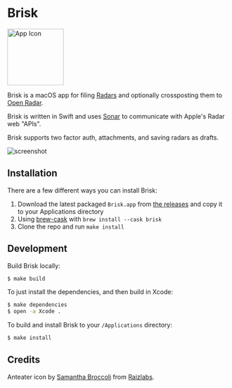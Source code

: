 # Brisk

<img src=".github/AppIcon.png" alt="App Icon" width=128/>

Brisk is a macOS app for filing [Radars](http://radar.apple.com) and
optionally crossposting them to [Open Radar](http://www.openradar.me/).

Brisk is written in Swift and uses
[Sonar](https://github.com/br1sk/Sonar) to communicate with Apple's
Radar web "APIs".

Brisk supports two factor auth, attachments, and saving radars as
drafts.

![screenshot](.github/screenshot.png)

## Installation

There are a few different ways you can install Brisk:

1. Download the latest packaged `Brisk.app` from [the
   releases](https://github.com/br1sk/brisk/releases) and copy it to
   your Applications directory
1. Using [brew-cask](https://github.com/caskroom/homebrew-cask) with
   `brew install --cask brisk`
1. Clone the repo and run `make install`

## Development

Build Brisk locally:

```sh
$ make build
```

To just install the dependencies, and then build in Xcode:

```sh
$ make dependencies
$ open -a Xcode .
```

To build and install Brisk to your `/Applications` directory:

```sh
$ make install
```

## Credits

Anteater icon by [Samantha Broccoli](http://www.samanthabroccoli.com)
from [Raizlabs](https://www.raizlabs.com).
